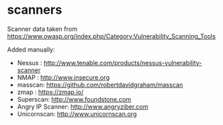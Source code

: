 # scanners

Scanner data taken from https://www.owasp.org/index.php/Category:Vulnerability_Scanning_Tools

Added manually:

  * Nessus : http://www.tenable.com/products/nessus-vulnerability-scanner 
  * NMAP :  http://www.insecure.org 
  * masscan: https://github.com/robertdavidgraham/masscan
  * zmap : https://zmap.io/
  * Superscan: http://www.foundstone.com 
  * Angry IP Scanner:  http://www.angryziber.com
  * Unicornscan:  http://www.unicornscan.org



